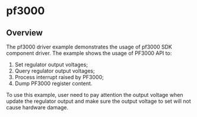 # pf3000

## Overview
The pf3000 driver example demonstrates the usage of pf3000 SDK component driver.
The example shows the usage of PF3000 API to:
1. Set regulator output voltages;
2. Query regulator output voltages;
3. Process interrupt raised by PF3000;
4. Dump PF3000 register content.

To use this example, user need to pay attention the output voltage when update the regulator
output and make sure the output voltage to set will not cause hardware damage.

